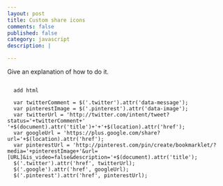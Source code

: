 ```yaml
---
layout: post
title: Custom share icons
comments: false
published: false
category: javascript
description: |

---
```

Give an explanation of how to do it.

<code>
  add html
</code>
<code>
  var twitterComment = $('.twitter').attr('data-message');
  var pinterestImage = $('.pinterest').attr('data-image');
  var twitterUrl = 'http://twitter.com/intent/tweet?status='+twitterComment+' '+$(document).attr('title')+'+'+$(location).attr('href');
  var googleUrl = 'https://plus.google.com/share?url='+$(location).attr('href');
  var pinterestUrl = 'http://pinterest.com/pin/create/bookmarklet/?media='+pinterestImage+'&url=[URL]&is_video=false&description='+$(document).attr('title');
  $('.twitter').attr('href', twitterUrl);
  $('.google').attr('href', googleUrl);
  $('.pinterest').attr('href', pinterestUrl);
</code>
